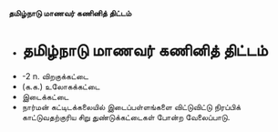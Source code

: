 **தமிழ்நாடு மாணவர் கணினித் திட்டம்**
- # தமிழ்நாடு மாணவர் கணினித் திட்டம்
- -2 n. விறகுக்கட்டை
- (க.க.) உலோகக்கட்டை
- இடைக்கட்டை
- நார்மன் கட்டிடக்கலையில் இடைப்பள்ளங்களை விட்டுவிட்டு நிரப்பிக் காட்டுவதற்குரிய சிறு துண்டுக்கட்டைகள் போன்ற வேலைப்பாடு.

